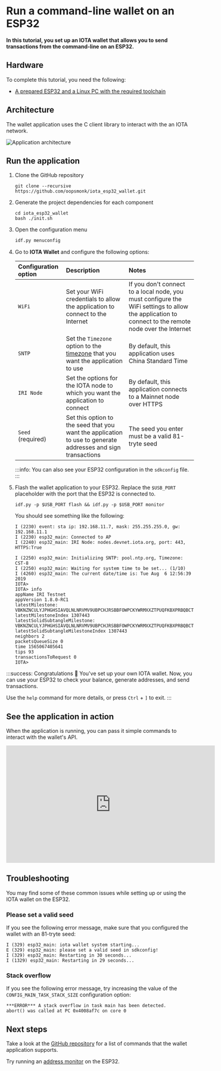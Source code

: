 # Run a command-line wallet on an ESP32

**In this tutorial, you set up an IOTA wallet that allows you to send transactions from the command-line on an ESP32.**

## Hardware

To complete this tutorial, you need the following:

- [A prepared ESP32 and a Linux PC with the required toolchain](../introduction/get-started.md)

## Architecture

The wallet application uses the C client library to interact with the an IOTA network.

![Application architecture](https://raw.githubusercontent.com/oopsmonk/iota_esp32_wallet/master/images/esp32_wallet_block_diagram.png)

## Run the application

1. Clone the GitHub repository  

    ```shell
    git clone --recursive https://github.com/oopsmonk/iota_esp32_wallet.git
    ```

2. Generate the project dependencies for each component

    ```shell
    cd iota_esp32_wallet
    bash ./init.sh
    ```  

3. Open the configuration menu

    ```bash
    idf.py menuconfig
    ```

4. Go to **IOTA Wallet** and configure the following options:

    |**Configuration option**|**Description**|**Notes**|
    |:----|:-----|:-----|
    |`WiFi`|Set your WiFi credentials to allow the application to connect to the Internet |If you don't connect to a local node, you must configure the WiFi settings to allow the application to connect to the remote node over the Internet |
    |`SNTP` |Set the `Timezone` option to the [timezone](https://github.com/nayarsystems/posix_tz_db/blob/master/zones.json) that you want the application to use|By default, this application uses China Standard Time|
    |`IRI Node`|Set the options for the IOTA node to which you want the application to connect| By default, this application connects to a Mainnet node over HTTPS|
    |`Seed` (required)| Set this option to the seed that you want the application to use to generate addresses and sign transactions|The seed you enter must be a valid 81-tryte seed|

    :::info:
    You can also see your ESP32 configuration in the `sdkconfig` file.
    :::

5. Flash the wallet application to your ESP32. Replace the `$USB_PORT` placeholder with the port that the ESP32 is connected to.

    ```shell
    idf.py -p $USB_PORT flash && idf.py -p $USB_PORT monitor
    ```

    You should see something like the following:
    
    ```shell
    I (2230) event: sta ip: 192.168.11.7, mask: 255.255.255.0, gw: 192.168.11.1
    I (2230) esp32_main: Connected to AP
    I (2240) esp32_main: IRI Node: nodes.devnet.iota.org, port: 443, HTTPS:True

    I (2250) esp32_main: Initializing SNTP: pool.ntp.org, Timezone: CST-8
    I (2250) esp32_main: Waiting for system time to be set... (1/10)
    I (4260) esp32_main: The current date/time is: Tue Aug  6 12:56:39 2019
   IOTA> 
   IOTA> info
    appName IRI Testnet 
    appVersion 1.8.0-RC1 
    latestMilestone: VBKNZNCULYJPHGHSIAVQLNLNRVMV9UBPCHJRSBBFOWPCKYWRMXXZTPUQFKBXPRBQBCTHVMMMZZJTQG999
    latestMilestoneIndex 1307443 
    latestSolidSubtangleMilestone: VBKNZNCULYJPHGHSIAVQLNLNRVMV9UBPCHJRSBBFOWPCKYWRMXXZTPUQFKBXPRBQBCTHVMMMZZJTQG999
    latestSolidSubtangleMilestoneIndex 1307443 
    neighbors 2 
    packetsQueueSize 0 
    time 1565067405641 
    tips 93 
    transactionsToRequest 0 
   IOTA> 
    ```

:::success: Congratulations :tada:
You've set up your own IOTA wallet. Now, you can use your ESP32 to check your balance, generate addresses, and send transactions.

Use the `help` command for more details, or press `Ctrl` + `]` to exit.
:::

## See the application in action

When the application is running, you can pass it simple commands to interact with the wallet's API.

<iframe width="560" height="315" src="https://www.youtube.com/embed/e6pxDTqd5Pw" frameborder="0" allow="accelerometer; autoplay; encrypted-media; gyroscope; picture-in-picture" allowfullscreen></iframe>

## Troubleshooting

You may find some of these common issues while setting up or using the IOTA wallet on the ESP32.

### Please set a valid seed

If you see the following error message, make sure that you configured the wallet with an 81-tryte seed:

```shell
I (329) esp32_main: iota wallet system starting...
E (329) esp32_main: please set a valid seed in sdkconfig!
I (329) esp32_main: Restarting in 30 seconds...
I (1329) esp32_main: Restarting in 29 seconds...
```

### Stack overflow

If you see the following error message, try increasing the value of the `CONFIG_MAIN_TASK_STACK_SIZE` configuration option:

```shell
***ERROR*** A stack overflow in task main has been detected.
abort() was called at PC 0x4008af7c on core 0
```

## Next steps

Take a look at the [GitHub repository](https://github.com/oopsmonk/iota_esp32_wallet/blob/master/main/wallet_system.c) for a list of commands that the wallet application supports.

Try running an [address monitor](../iota-projects/generate-address.md) on the ESP32.
